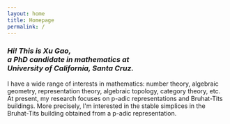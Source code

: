 ```yaml
---
layout: home
title: Homepage
permalink: /
---
```


### *Hi! This is Xu Gao,<br> a PhD candidate in mathematics at<br> University of California, Santa Cruz.*

I have a wide range of interests in mathematics: number theory, algebraic geometry, representation theory, algebraic topology, category theory, etc. At present, my research focuses on p-adic representations and Bruhat-Tits buildings. More precisely, I'm interested in the stable simplices in the Bruhat-Tits building obtained from a p-adic representation.
